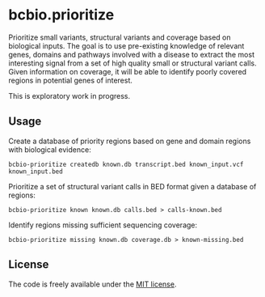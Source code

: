 # bcbio.prioritize

Prioritize small variants, structural variants and coverage based on biological
inputs. The goal is to use pre-existing knowledge of relevant genes, domains and
pathways involved with a disease to extract the most interesting signal from a
set of high quality small or structural variant calls. Given information on
coverage, it will be able to identify poorly covered regions in potential genes
of interest.

This is exploratory work in progress.

## Usage

Create a database of priority regions based on gene and domain regions with
biological evidence:

    bcbio-prioritize createdb known.db transcript.bed known_input.vcf known_input.bed

Prioritize a set of structural variant calls in BED format given a database of
regions:

    bcbio-prioritize known known.db calls.bed > calls-known.bed

Identify regions missing sufficient sequencing coverage:

    bcbio-prioritize missing known.db coverage.db > known-missing.bed

## License

The code is freely available under the [MIT license][l1].

[l1]: http://www.opensource.org/licenses/mit-license.html
